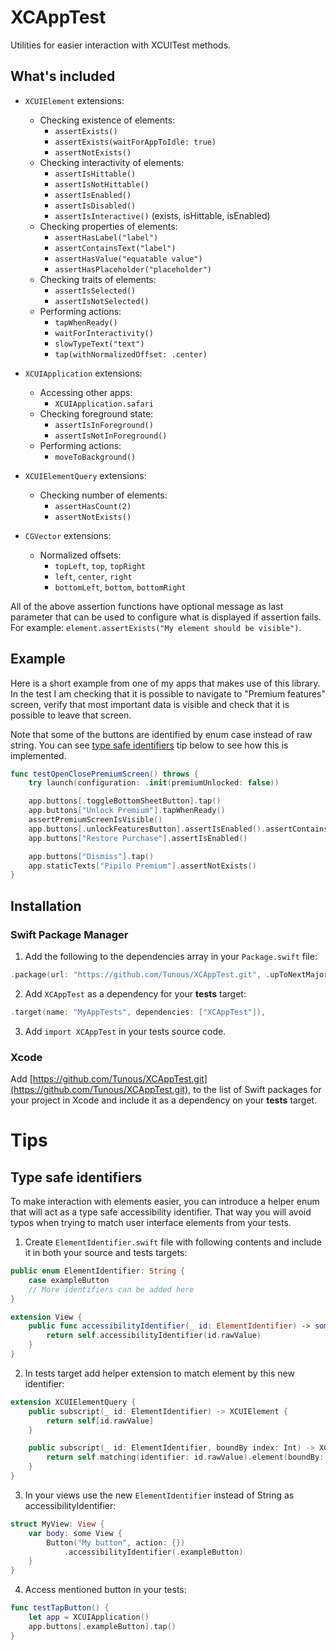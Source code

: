 # XCAppTest

Utilities for easier interaction with XCUITest methods.

## What's included

- `XCUIElement` extensions:
    - Checking existence of elements:
        - `assertExists()`
        - `assertExists(waitForAppToIdle: true)`
        - `assertNotExists()`
    - Checking interactivity of elements:
        - `assertIsHittable()`
        - `assertIsNotHittable()`
        - `assertIsEnabled()`
        - `assertIsDisabled()`
        - `assertIsInteractive()` (exists, isHittable, isEnabled)
    - Checking properties of elements:
        - `assertHasLabel("label")`
        - `assertContainsText("label")`
        - `assertHasValue("equatable value")`
        - `assertHasPlaceholder("placeholder")`
    - Checking traits of elements:
        - `assertIsSelected()`
        - `assertIsNotSelected()`
    - Performing actions:
        - `tapWhenReady()`
        - `waitForInteractivity()`
        - `slowTypeText("text")`
        - `tap(withNormalizedOffset: .center)`

- `XCUIApplication` extensions:
    - Accessing other apps:
        - `XCUIApplication.safari`
    - Checking foreground state:
        - `assertIsInForeground()`
        - `assertIsNotInForeground()`
    - Performing actions:
        - `moveToBackground()`

- `XCUIElementQuery` extensions:
    - Checking number of elements:
        - `assertHasCount(2)`
        - `assertNotExists()`

- `CGVector` extensions:
    - Normalized offsets:
        - `topLeft`, `top`, `topRight`
        - `left`, `center`, `right`
        - `bottomLeft`, `bottom`, `bottomRight`

All of the above assertion functions have optional message as last parameter that can be used to configure what is displayed if assertion fails. For example: `element.assertExists("My element should be visible")`.

## Example

Here is a short example from one of my apps that makes use of this library. In the test I am checking that it is possible to navigate to "Premium features" screen, verify that most important data is visible and check that it is possible to leave that screen.

Note that some of the buttons are identified by enum case instead of raw string. You can see [type safe identifiers](#type-safe-identifiers) tip below to see how this is implemented.

```swift
func testOpenClosePremiumScreen() throws {
    try launch(configuration: .init(premiumUnlocked: false))

    app.buttons[.toggleBottomSheetButton].tap()
    app.buttons["Unlock Premium"].tapWhenReady()
    assertPremiumScreenIsVisible()
    app.buttons[.unlockFeaturesButton].assertIsEnabled().assertContainsText("Lifetime access")
    app.buttons["Restore Purchase"].assertIsEnabled()

    app.buttons["Dismiss"].tap()
    app.staticTexts["Pipilo Premium"].assertNotExists()
}
```

## Installation

### Swift Package Manager

1. Add the following to the dependencies array in your `Package.swift` file:

```swift
.package(url: "https://github.com/Tunous/XCAppTest.git", .upToNextMajor(from: "0.4.0")),
```

2. Add `XCAppTest` as a dependency for your **tests** target:

```swift
.target(name: "MyAppTests", dependencies: ["XCAppTest"]),
```

3. Add `import XCAppTest` in your tests source code.

### Xcode

Add [https://github.com/Tunous/XCAppTest.git](https://github.com/Tunous/XCAppTest.git), to the list of Swift packages for your project in Xcode and include it as a dependency on your **tests** target.

# Tips

## Type safe identifiers

To make interaction with elements easier, you can introduce a helper enum that will act as a type safe accessibility identifier. That way you will avoid typos when trying to match user interface elements from your tests.

1. Create `ElementIdentifier.swift` file with following contents and include it in both your source and tests targets:

```swift
public enum ElementIdentifier: String {
    case exampleButton
    // More identifiers can be added here
}

extension View {
    public func accessibilityIdentifier(_ id: ElementIdentifier) -> some View {
        return self.accessibilityIdentifier(id.rawValue)
    }
}
```

2. In tests target add helper extension to match element by this new identifier:

```swift
extension XCUIElementQuery {
    public subscript(_ id: ElementIdentifier) -> XCUIElement {
        return self[id.rawValue]
    }

    public subscript(_ id: ElementIdentifier, boundBy index: Int) -> XCUIElement {
        return self.matching(identifier: id.rawValue).element(boundBy: index)
    }
}
```

3. In your views use the new `ElementIdentifier` instead of String as accessibilityIdentifier:

```swift
struct MyView: View {
    var body: some View {
        Button("My button", action: {})
            .accessibilityIdentifier(.exampleButton)
    }
}
```

4. Access mentioned button in your tests:

```swift
func testTapButton() {
    let app = XCUIApplication()
    app.buttons[.exampleButton].tap()
}
```
